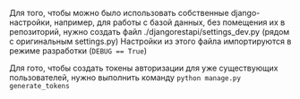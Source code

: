 Для того, чтобы можно было использовать собственные django-настройки, например, для работы с базой данных, без помещения их в репозиторий, нужно создать файл ./djangorestapi/settings_dev.py (рядом с оригинальным settings.py)
Настройки из этого файла импортируются в режиме разработки (`DEBUG == True`)

Для гото, чтобы создать токены авторизации для уже существующих пользователей, нужно выполнить команду `python manage.py generate_tokens`
